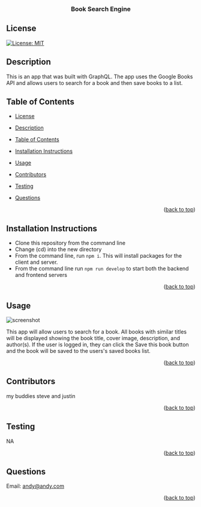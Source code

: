 <div id="top"></div>
    <h3 align="center">Book Search Engine</h3>

## License

[![License: MIT](https://img.shields.io/badge/License-MIT-yellow.svg)](https://opensource.org/licenses/MIT)

## Description

This is an app that was built with GraphQL. The app uses the Google Books API and allows users to search for a book and then save books to a list.

## Table of Contents

- [License](#license)
- [Description](#description)
- [Table of Contents](#table-of-contents)
- [Installation Instructions](#installation-instructions)
- [Usage](#usage)
- [Contributors](#contributors)
- [Testing](#testing)
- [Questions](#questions)

  <p align="right">(<a href="#top">back to top</a>)</p>

## Installation Instructions

  <ul><li>Clone this repository from the command line</li><li>Change (cd) into the new directory</li><li>From the command line, run <code>npm i</code>.  This will install packages for the client and server.</li><li>From the command line run <code>npm run develop</code> to start both the backend and frontend servers</li></ul>
  
  <p align="right">(<a href="#top">back to top</a>)</p>
  
  ## Usage

![screenshot](https://drive.google.com/file/d/1MD-dcpcBI_z43lkCGVGAFIITKO295iAp/view?usp=sharing)

This app will allow users to search for a book. All books with similar titles will be displayed showing the book title, cover image, description, and author(s). If the user is logged in, they can click the Save this book button and the book will be saved to the users's saved books list.

  <p align="right">(<a href="#top">back to top</a>)</p>
  
    
  ## Contributors
 my buddies steve and justin

  <p align="right">(<a href="#top">back to top</a>)</p>

## Testing

NA

  <p align="right">(<a href="#top">back to top</a>)</p>

## Questions

Email: [andy@andy.com](andy@andy.com)

  <p align="right">(<a href="#top">back to top</a>)</p>
